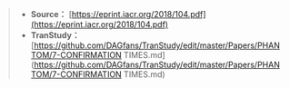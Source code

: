 >* **Source：** [https://eprint.iacr.org/2018/104.pdf](https://eprint.iacr.org/2018/104.pdf)  
>* **TranStudy：** [https://github.com/DAGfans/TranStudy/edit/master/Papers/PHANTOM/7-CONFIRMATION TIMES.md](https://github.com/DAGfans/TranStudy/edit/master/Papers/PHANTOM/7-CONFIRMATION TIMES.md)

